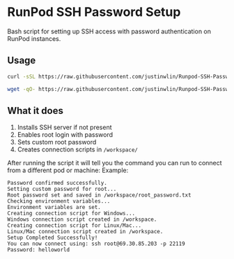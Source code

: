 # RunPod SSH Password Setup

Bash script for setting up SSH access with password authentication on RunPod instances.

## Usage


```bash
curl -sSL https://raw.githubusercontent.com/justinwlin/Runpod-SSH-Password/main/setup_ssh.sh | bash
```

```bash
wget -qO- https://raw.githubusercontent.com/justinwlin/Runpod-SSH-Password/main/setup_ssh.sh | bash
```

## What it does

1. Installs SSH server if not present
2. Enables root login with password
3. Sets custom root password
4. Creates connection scripts in `/workspace/`

After running the script it will tell you the command you can run to connect from a different pod or machine:
Example:
```
Password confirmed successfully.
Setting custom password for root...
Root password set and saved in /workspace/root_password.txt
Checking environment variables...
Environment variables are set.
Creating connection script for Windows...
Windows connection script created in /workspace.
Creating connection script for Linux/Mac...
Linux/Mac connection script created in /workspace.
Setup Completed Successfully!
You can now connect using: ssh root@69.30.85.203 -p 22119
Password: helloworld
```
